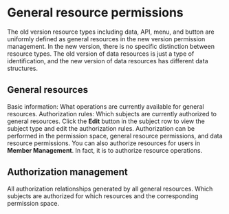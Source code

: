 # General resource permissions

<LastUpdated/>

The old version resource types including data, API, menu, and button are uniformly defined as general resources in the new version permission management. In the new version, there is no specific distinction between resource types.
The old version of data resources is just a type of identification, and the new version of data resources has different data structures.

## General resources

Basic information: What operations are currently available for general resources.
Authorization rules: Which subjects are currently authorized to general resources. Click the **Edit** button in the subject row to view the subject type and edit the authorization rules.
Authorization can be performed in the permission space, general resource permissions, and data resource permissions. You can also authorize resources for users in **Member Management**. In fact, it is to authorize resource operations.

## Authorization management

All authorization relationships generated by all general resources. Which subjects are authorized for which resources and the corresponding permission space.